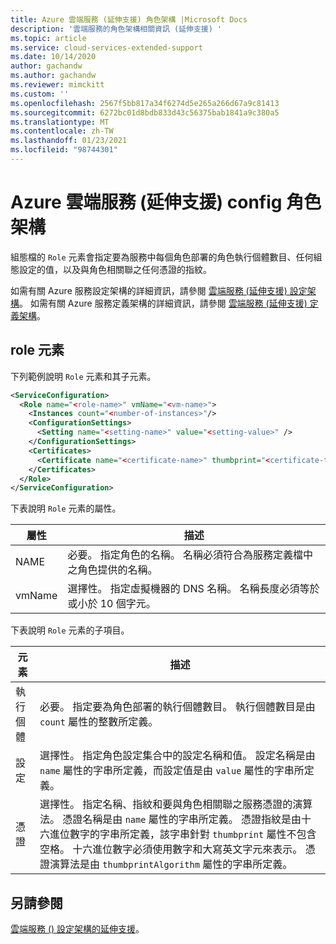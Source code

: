 ```yaml
---
title: Azure 雲端服務 (延伸支援) 角色架構 |Microsoft Docs
description: '雲端服務的角色架構相關資訊 (延伸支援) '
ms.topic: article
ms.service: cloud-services-extended-support
ms.date: 10/14/2020
author: gachandw
ms.author: gachandw
ms.reviewer: mimckitt
ms.custom: ''
ms.openlocfilehash: 2567f5bb817a34f6274d5e265a266d67a9c81413
ms.sourcegitcommit: 6272bc01d8bdb833d43c56375bab1841a9c380a5
ms.translationtype: MT
ms.contentlocale: zh-TW
ms.lasthandoff: 01/23/2021
ms.locfileid: "98744301"
---
```

# <a name="azure-cloud-services-extended-support-config-role-schema"></a>Azure 雲端服務 (延伸支援) config 角色架構

組態檔的 `Role` 元素會指定要為服務中每個角色部署的角色執行個體數目、任何組態設定的值，以及與角色相關聯之任何憑證的指紋。

如需有關 Azure 服務設定架構的詳細資訊，請參閱 [雲端服務 (延伸支援) 設定架構](schema-cscfg-file.md)。 如需有關 Azure 服務定義架構的詳細資訊，請參閱 [雲端服務 (延伸支援) 定義架構](schema-csdef-file.md)。

##  <a name="role-element"></a><a name="Role"></a> role 元素
下列範例說明 `Role` 元素和其子元素。

```xml 
<ServiceConfiguration>
  <Role name="<role-name>" vmName="<vm-name>">
    <Instances count="<number-of-instances>"/>
    <ConfigurationSettings>
      <Setting name="<setting-name>" value="<setting-value>" />
    </ConfigurationSettings>
    <Certificates>
      <Certificate name="<certificate-name>" thumbprint="<certificate-thumbprint>" thumbprintAlgorithm="<algorithm>"/>
    </Certificates>
  </Role>
</ServiceConfiguration>
```

下表說明 `Role` 元素的屬性。

| 屬性 | 描述 |
| --------- | ----------- |
| NAME   | 必要。 指定角色的名稱。 名稱必須符合為服務定義檔中之角色提供的名稱。|
| vmName | 選擇性。 指定虛擬機器的 DNS 名稱。 名稱長度必須等於或小於 10 個字元。|

下表說明 `Role` 元素的子項目。

| 元素 | 描述 |
| ------- | ----------- |
| 執行個體 | 必要。 指定要為角色部署的執行個體數目。 執行個體數目是由 `count` 屬性的整數所定義。|
| 設定   | 選擇性。 指定角色設定集合中的設定名稱和值。 設定名稱是由 `name` 屬性的字串所定義，而設定值是由 `value` 屬性的字串所定義。|
| 憑證 | 選擇性。 指定名稱、指紋和要與角色相關聯之服務憑證的演算法。 憑證名稱是由 `name` 屬性的字串所定義。 憑證指紋是由十六進位數字的字串所定義，該字串針對 `thumbprint` 屬性不包含空格。 十六進位數字必須使用數字和大寫英文字元來表示。 憑證演算法是由 `thumbprintAlgorithm` 屬性的字串所定義。|

## <a name="see-also"></a>另請參閱
[雲端服務 () 設定架構的延伸支援](schema-cscfg-file.md)。